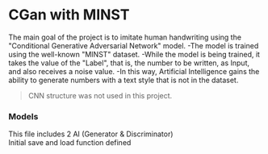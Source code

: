 # CGan with MINST
The main goal of the project is to imitate human handwriting using the "Conditional Generative Adversarial Network" model.
-The model is trained using the well-known "MINST" dataset.
-While the model is being trained, it takes the value of the "Label", that is, the number to be written, as Input, and also receives a noise value.
-In this way, Artificial Intelligence gains the ability to generate numbers with a text style that is not in the dataset.

> CNN structure was not used in this project.

### Models
This file includes 2 AI (Generator & Discriminator)
<br>Initial save and load function defined

